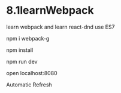 # 8.1learnWebpack
learn webpack and learn react-dnd use ES7

npm i webpack-g

npm install

npm run dev

open localhost:8080

Automatic Refresh